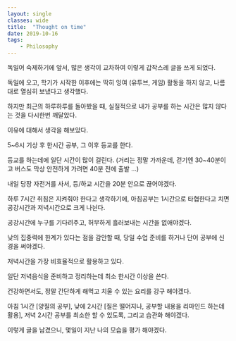 ```yaml
---
layout: single
classes: wide
title:  "Thought on time"
date: 2019-10-16
tags:
    - Philosophy
---
```

독일어 숙제하기에 앞서, 많은 생각이 교차하여 이렇게 갑작스레 글을 쓰게 되었다.

독일에 오고, 학기가 시작한 이후에는 딱히 잉여 (유투브, 게임) 활동을 하지 않고, 나름대로 열심히 보냈다고 생각했다.

하지만 최근의 하루하루를 돌아봤을 때, 실질적으로 내가 공부를 하는 시간은 많지 않다는 것을 다시한번 깨달았다.

이유에 대해서 생각을 해보았다.

5~6시 기상 후 한시간 공부, 그 이후 등교를 한다.

등교를 하는데에 일단 시간이 많이 걸린다. (거리는 정말 가까운데, 걷기엔 30~40분이고 버스도 막상 안전하게 가려면 40분 전에 출발 ...) 

내일 당장 자전거를 사서, 등/하교 시간을 20분 안으로 끊어야겠다.

하루 7시간 취침은 지켜줘야 한다고 생각하기에, 아침공부는 1시간으로 타협한다고 치면 공강시간과 저녁시간으로 크게 나뉜다.

공강시간에 누구를 기다려주고, 허무하게 흘러보내는 시간을 없애야겠다.

낮의 집중력에 한계가 있다는 점을 감안할 때, 당일 수업 준비를 하거나 단어 공부에 신경을 써야겠다.

저녁시간을 가장 비효율적으로 활용하고 있다.

일단 저녁음식을 준비하고 정리하는데 최소 한시간 이상을 쓴다.

건강하면서도, 정말 간단하게 해먹고 치울 수 있는 요리를 강구 해야겠다.

아침 1시간 [양질의 공부], 낮에 2시간 [질은 떨어지나, 공부할 내용을 리마인드 하는데 활용], 저녁 2시간 공부를 최소한 할 수 있도록, 그리고 습관화 해야겠다.

이렇게 글을 남겼으니, 몇일이 지난 나의 모습을 평가 해야겠다.
